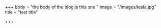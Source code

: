 +++
body = "the body of the blog is this one "
image = "/images/tesla.jpg"
title = "test title"

+++
